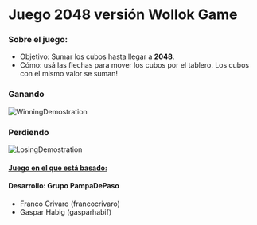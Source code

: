 # Juego 2048 versión Wollok Game

### Sobre el juego:
- Objetivo: Sumar los cubos hasta llegar a **2048**.
- Cómo: usá las flechas para mover los cubos por el tablero. 
Los cubos con el mismo valor se suman! 

### Ganando

![WinningDemostration](assets/gifs/WinningCMP.gif)

### Perdiendo

![LosingDemostration](assets/gifs/LosingCMP.gif)

#### [Juego en el que está basado: ](https://play2048.co/)

#### Desarrollo: Grupo PampaDePaso
- Franco Crivaro (francocrivaro)
- Gaspar Habig (gasparhabif)
